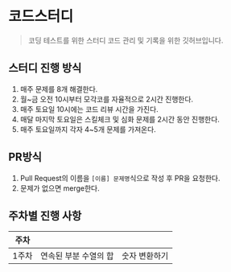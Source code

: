 # 코드스터디
> 코딩 테스트를 위한 스터디 코드 관리 및 기록을 위한 깃허브입니다.

## 스터디 진행 방식
1. 매주 문제를 8개 해결한다.
2. 월~금 오전 10시부터 모각코를 자율적으로 2시간 진행한다.
3. 매주 토요일 10시에는 코드 리뷰 시간을 가진다.
4. 매달 마지막 토요일은 스킬체크 및 심화 문제를 2시간 동안 진행한다.
5. 매주 토요일까지 각자 4~5개 문제를 가져온다.

## PR방식
1. Pull Request의 이름을 `[이름] 문제명`식으로 작성 후 PR을 요청한다.
2. 문제가 없으면 merge한다.

## 주차별 진행 사항
| 주차 | | |
|---|---|---|
| 1주차 | 연속된 부분 수열의 합 | 숫자 변환하기 |


